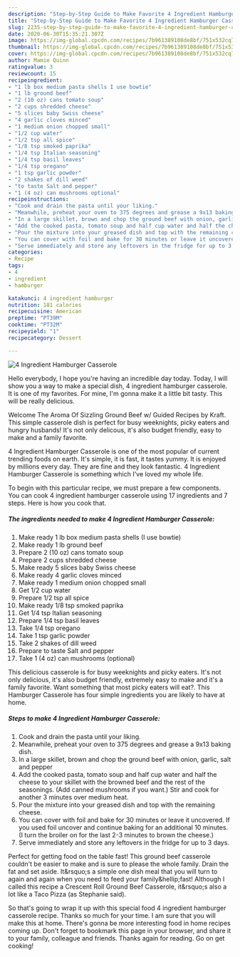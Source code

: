```yaml
---
description: "Step-by-Step Guide to Make Favorite 4 Ingredient Hamburger Casserole"
title: "Step-by-Step Guide to Make Favorite 4 Ingredient Hamburger Casserole"
slug: 2235-step-by-step-guide-to-make-favorite-4-ingredient-hamburger-casserole
date: 2020-06-30T15:35:21.307Z
image: https://img-global.cpcdn.com/recipes/7b961389108de8bf/751x532cq70/4-ingredient-hamburger-casserole-recipe-main-photo.jpg
thumbnail: https://img-global.cpcdn.com/recipes/7b961389108de8bf/751x532cq70/4-ingredient-hamburger-casserole-recipe-main-photo.jpg
cover: https://img-global.cpcdn.com/recipes/7b961389108de8bf/751x532cq70/4-ingredient-hamburger-casserole-recipe-main-photo.jpg
author: Mamie Quinn
ratingvalue: 3
reviewcount: 15
recipeingredient:
- "1 lb box medium pasta shells I use bowtie"
- "1 lb ground beef"
- "2 (10 oz) cans tomato soup"
- "2 cups shredded cheese"
- "5 slices baby Swiss cheese"
- "4 garlic cloves minced"
- "1 medium onion chopped small"
- "1/2 cup water"
- "1/2 tsp all spice"
- "1/8 tsp smoked paprika"
- "1/4 tsp Italian seasoning"
- "1/4 tsp basil leaves"
- "1/4 tsp oregano"
- "1 tsp garlic powder"
- "2 shakes of dill weed"
- "to taste Salt and pepper"
- "1 (4 oz) can mushrooms optional"
recipeinstructions:
- "Cook and drain the pasta until your liking."
- "Meanwhile, preheat your oven to 375 degrees and grease a 9x13 baking dish."
- "In a large skillet, brown and chop the ground beef with onion, garlic, salt and pepper"
- "Add the cooked pasta, tomato soup and half cup water and half the cheese to your skillet with the browned beef and the rest of the seasonings. (Add canned mushrooms if you want.) Stir and cook for another 3 minutes over medium heat."
- "Pour the mixture into your greased dish and top with the remaining cheese."
- "You can cover with foil and bake for 30 minutes or leave it uncovered. If you used foil uncover and continue baking for an additional 10 minutes. (I turn the broiler on for the last 2-3 minutes to brown the cheese.)"
- "Serve immediately and store any leftovers in the fridge for up to 3 days."
categories:
- Recipe
tags:
- 4
- ingredient
- hamburger

katakunci: 4 ingredient hamburger 
nutrition: 181 calories
recipecuisine: American
preptime: "PT39M"
cooktime: "PT32M"
recipeyield: "1"
recipecategory: Dessert

---
```



![4 Ingredient Hamburger Casserole](https://img-global.cpcdn.com/recipes/7b961389108de8bf/751x532cq70/4-ingredient-hamburger-casserole-recipe-main-photo.jpg)

Hello everybody, I hope you're having an incredible day today. Today, I will show you a way to make a special dish, 4 ingredient hamburger casserole. It is one of my favorites. For mine, I'm gonna make it a little bit tasty. This will be really delicious.

Welcome The Aroma Of Sizzling Ground Beef w/ Guided Recipes by Kraft. This simple casserole dish is perfect for busy weeknights, picky eaters and hungry husbands! It&#39;s not only delicous, it&#39;s also budget friendly, easy to make and a family favorite.

4 Ingredient Hamburger Casserole is one of the most popular of current trending foods on earth. It's simple, it is fast, it tastes yummy. It is enjoyed by millions every day. They are fine and they look fantastic. 4 Ingredient Hamburger Casserole is something which I've loved my whole life.


To begin with this particular recipe, we must prepare a few components. You can cook 4 ingredient hamburger casserole using 17 ingredients and 7 steps. Here is how you cook that.

<!--inarticleads1-->

##### The ingredients needed to make 4 Ingredient Hamburger Casserole:

1. Make ready 1 lb box medium pasta shells (I use bowtie)
1. Make ready 1 lb ground beef
1. Prepare 2 (10 oz) cans tomato soup
1. Prepare 2 cups shredded cheese
1. Make ready 5 slices baby Swiss cheese
1. Make ready 4 garlic cloves minced
1. Make ready 1 medium onion chopped small
1. Get 1/2 cup water
1. Prepare 1/2 tsp all spice
1. Make ready 1/8 tsp smoked paprika
1. Get 1/4 tsp Italian seasoning
1. Prepare 1/4 tsp basil leaves
1. Take 1/4 tsp oregano
1. Take 1 tsp garlic powder
1. Take 2 shakes of dill weed
1. Prepare to taste Salt and pepper
1. Take 1 (4 oz) can mushrooms (optional)


This delicious casserole is for busy weeknights and picky eaters. It&#39;s not only delicious, it&#39;s also budget friendly, extremely easy to make and it&#39;s a family favorite. Want something that most picky eaters will eat?. This Hamburger Casserole has four simple ingredients you are likely to have at home. 

<!--inarticleads2-->

##### Steps to make 4 Ingredient Hamburger Casserole:

1. Cook and drain the pasta until your liking.
1. Meanwhile, preheat your oven to 375 degrees and grease a 9x13 baking dish.
1. In a large skillet, brown and chop the ground beef with onion, garlic, salt and pepper
1. Add the cooked pasta, tomato soup and half cup water and half the cheese to your skillet with the browned beef and the rest of the seasonings. (Add canned mushrooms if you want.) Stir and cook for another 3 minutes over medium heat.
1. Pour the mixture into your greased dish and top with the remaining cheese.
1. You can cover with foil and bake for 30 minutes or leave it uncovered. If you used foil uncover and continue baking for an additional 10 minutes. (I turn the broiler on for the last 2-3 minutes to brown the cheese.)
1. Serve immediately and store any leftovers in the fridge for up to 3 days.


Perfect for getting food on the table fast! This ground beef casserole couldn&#39;t be easier to make and is sure to please the whole family. Drain the fat and set aside. It&amp;rsquo;s a simple one dish meal that you will turn to again and again when you need to feed your family&amp;hellip;fast! Although I called this recipe a Crescent Roll Ground Beef Casserole, it&amp;rsquo;s also a lot like a Taco Pizza (as Stephanie said). 

So that's going to wrap it up with this special food 4 ingredient hamburger casserole recipe. Thanks so much for your time. I am sure that you will make this at home. There's gonna be more interesting food in home recipes coming up. Don't forget to bookmark this page in your browser, and share it to your family, colleague and friends. Thanks again for reading. Go on get cooking!
